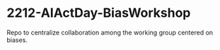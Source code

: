 # 2212-AIActDay-BiasWorkshop
Repo to centralize collaboration among the working group centered on biases.
